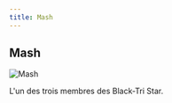 ```yaml
---
title: Mash
---
```


Mash
----


![Mash](/images/stories/saga/origin/persos/mash.png)


L'un des trois membres des Black-Tri Star.



